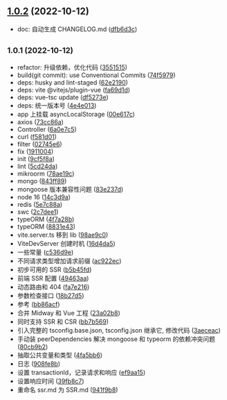## [1.0.2](https://github.com/ilyydy/midway-vue3-ssr/compare/v1.0.1...v1.0.2) (2022-10-12)

* doc: 自动生成 CHANGELOG.md ([dfb6d3c](https://github.com/ilyydy/midway-vue3-ssr/commit/dfb6d3c))

## <small>1.0.1 (2022-10-12)</small>

* refactor: 升级依赖，优化代码 ([3551515](https://github.com/ilyydy/midway-vue3-ssr/commit/3551515))
* build(git commit): use Conventional Commits ([74f5979](https://github.com/ilyydy/midway-vue3-ssr/commit/74f5979))
* deps: husky and lint-staged ([62e2190](https://github.com/ilyydy/midway-vue3-ssr/commit/62e2190))
* deps: vite @vitejs/plugin-vue ([fa69d1d](https://github.com/ilyydy/midway-vue3-ssr/commit/fa69d1d))
* deps: vue-tsc update ([df5273e](https://github.com/ilyydy/midway-vue3-ssr/commit/df5273e))
* deps: 统一版本号 ([4e4e013](https://github.com/ilyydy/midway-vue3-ssr/commit/4e4e013))
* app 上挂载 asyncLocalStorage ([00e617c](https://github.com/ilyydy/midway-vue3-ssr/commit/00e617c))
* axios ([73cc86a](https://github.com/ilyydy/midway-vue3-ssr/commit/73cc86a))
* Controller ([6a0e7c5](https://github.com/ilyydy/midway-vue3-ssr/commit/6a0e7c5))
* curl ([f581d01](https://github.com/ilyydy/midway-vue3-ssr/commit/f581d01))
* filter ([02745e6](https://github.com/ilyydy/midway-vue3-ssr/commit/02745e6))
* fix ([1911004](https://github.com/ilyydy/midway-vue3-ssr/commit/1911004))
* init ([9cf5f8a](https://github.com/ilyydy/midway-vue3-ssr/commit/9cf5f8a))
* lint ([5cd24da](https://github.com/ilyydy/midway-vue3-ssr/commit/5cd24da))
* mikroorm ([78ae19c](https://github.com/ilyydy/midway-vue3-ssr/commit/78ae19c))
* mongo ([843ff89](https://github.com/ilyydy/midway-vue3-ssr/commit/843ff89))
* mongoose 版本兼容性问题 ([83e237d](https://github.com/ilyydy/midway-vue3-ssr/commit/83e237d))
* node 16 ([14c3d9a](https://github.com/ilyydy/midway-vue3-ssr/commit/14c3d9a))
* redis ([5e7c88a](https://github.com/ilyydy/midway-vue3-ssr/commit/5e7c88a))
* swc ([2c7dee1](https://github.com/ilyydy/midway-vue3-ssr/commit/2c7dee1))
* typeORM ([4f7a28b](https://github.com/ilyydy/midway-vue3-ssr/commit/4f7a28b))
* typeORM ([8831e43](https://github.com/ilyydy/midway-vue3-ssr/commit/8831e43))
* vite.server.ts 移到 lib ([98ae9c0](https://github.com/ilyydy/midway-vue3-ssr/commit/98ae9c0))
* ViteDevServer 创建时机 ([16d4da5](https://github.com/ilyydy/midway-vue3-ssr/commit/16d4da5))
* 一些常量 ([c536d9e](https://github.com/ilyydy/midway-vue3-ssr/commit/c536d9e))
* 不同请求类型增加请求前缀 ([ac922ec](https://github.com/ilyydy/midway-vue3-ssr/commit/ac922ec))
* 初步可用的 SSR ([b5b45fd](https://github.com/ilyydy/midway-vue3-ssr/commit/b5b45fd))
* 前端 SSR 配置 ([49463aa](https://github.com/ilyydy/midway-vue3-ssr/commit/49463aa))
* 动态路由和 404 ([fa7e216](https://github.com/ilyydy/midway-vue3-ssr/commit/fa7e216))
* 参数检查接口 ([18b27d5](https://github.com/ilyydy/midway-vue3-ssr/commit/18b27d5))
* 参考 ([bb86acf](https://github.com/ilyydy/midway-vue3-ssr/commit/bb86acf))
* 合并 Midway 和 Vue 工程 ([23a02b8](https://github.com/ilyydy/midway-vue3-ssr/commit/23a02b8))
* 同时支持 SSR 和 CSR ([bb7b569](https://github.com/ilyydy/midway-vue3-ssr/commit/bb7b569))
* 引入完整的 tsconfig.base.json, tsconfig.json 继承它, 修改代码 ([3aeceac](https://github.com/ilyydy/midway-vue3-ssr/commit/3aeceac))
* 手动装 peerDependencies 解决 mongoose 和 typeorm 的依赖冲突问题 ([80cb9b2](https://github.com/ilyydy/midway-vue3-ssr/commit/80cb9b2))
* 抽取公共变量和类型 ([4fa5bb6](https://github.com/ilyydy/midway-vue3-ssr/commit/4fa5bb6))
* 日志 ([908fe8b](https://github.com/ilyydy/midway-vue3-ssr/commit/908fe8b))
* 设置 transactionId，记录请求和响应 ([ef9aa15](https://github.com/ilyydy/midway-vue3-ssr/commit/ef9aa15))
* 设置响应时间 ([39fb8c7](https://github.com/ilyydy/midway-vue3-ssr/commit/39fb8c7))
* 重命名 ssr.md 为 SSR.md ([941f9b8](https://github.com/ilyydy/midway-vue3-ssr/commit/941f9b8))



